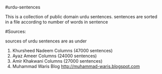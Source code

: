 #urdu-sentences

This is a collection of public domain urdu sentences. sentences are sorted in a file according to number of words in sentence

#Sources:

sources of urdu sentences are as under
1. Khursheed Nadeem Columns (47000 sentences)
2. Ayaz Ameer Columns (24000 sentences)
4. Amir Khakwani Columns (27000 sentences)
3. Muhammad Waris Blog http://muhammad-waris.blogspot.com
